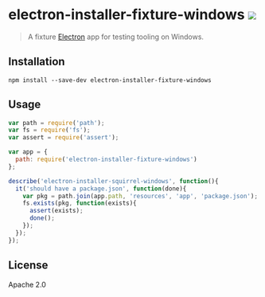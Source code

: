 # electron-installer-fixture-windows [![][appveyor_img]][appveyor_url]

> A fixture [Electron][electron] app for testing tooling on Windows.

## Installation

```
npm install --save-dev electron-installer-fixture-windows
```

## Usage

```javascript
var path = require('path');
var fs = require('fs');
var assert = require('assert');

var app = {
  path: require('electron-installer-fixture-windows')
};

describe('electron-installer-squirrel-windows', function(){
  it('should have a package.json', function(done){
    var pkg = path.join(app.path, 'resources', 'app', 'package.json');
    fs.exists(pkg, function(exists){
      assert(exists);
      done();
    });
  });
});
```

## License

Apache 2.0

[electron]: https://github.com/atom/electron
[appveyor_img]: https://ci.appveyor.com/api/projects/status/alotuat82p3423o5/branch/master?svg=true
[appveyor_url]: https://ci.appveyor.com/project/mongodb-js/electron-installer-fixture-windows/branch/master
